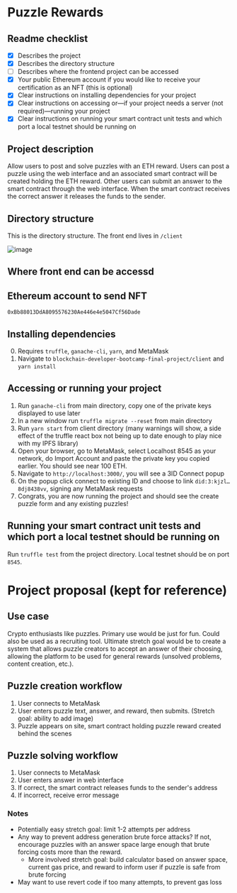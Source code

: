 # Puzzle Rewards

## Readme checklist
- [x] Describes the project
- [x] Describes the directory structure
- [ ] Describes where the frontend project can be accessed
- [x] Your public Ethereum account if you would like to receive your certification as an NFT (this is optional)
- [x] Clear instructions on installing dependencies for your project
- [x] Clear instructions on accessing or—if your project needs a server (not required)—running your project
- [x] Clear instructions on running your smart contract unit tests and which port a local testnet should be running on
## Project description
Allow users to post and solve puzzles with an ETH reward. Users can post a puzzle using the web interface and an associated smart contract will be created holding the ETH reward. Other users can submit an answer to the smart contract through the web interface. When the smart contract receives the correct answer it releases the funds to the sender.

## Directory structure
This is the directory structure. The front end lives in `/client`

![image](https://user-images.githubusercontent.com/6238782/149050375-66edf056-8b3b-4a2d-97ab-c2219de51e50.png)


## Where front end can be accessd

## Ethereum account to send NFT
`0xBb88013DdA8095576230Ae446e4e5047Cf56Dade`
## Installing dependencies
0. Requires `truffle`, `ganache-cli`, `yarn`, and MetaMask
1. Navigate to `blockchain-developer-bootcamp-final-project/client` and `yarn install`


## Accessing or running your project
1. Run `ganache-cli` from main directory, copy one of the private keys displayed to use later
2. In a new window run `truffle migrate --reset` from main directory
3. Run `yarn start` from client directory (many warnings will show, a side effect of the truffle react box not being up to date enough to play nice with my IPFS library)
4. Open your browser, go to MetaMask, select Localhost 8545 as your network, do Import Account and paste the private key you copied earlier. You should see near 100 ETH.
4. Navigate to `http://localhost:3000/`, you will see a 3ID Connect popup
5. On the popup click connect to existing ID and choose to link `did:3:kjzl…8dj8438vv`, signing any MetaMask requests
6. Congrats, you are now running the project and should see the create puzzle form and any existing puzzles!

## Running your smart contract unit tests and which port a local testnet should be running on
Run `truffle test` from the project directory. Local testnet should be on port `8545`.



# Project proposal (kept for reference)
## Use case
Crypto enthusiasts like puzzles. Primary use would be just for fun. Could also be used as a recruiting tool. Ultimate stretch goal would be to create a system that allows puzzle creators to accept an answer of their choosing, allowing the platform to be used for general rewards (unsolved problems, content creation, etc.).
## Puzzle creation workflow
1. User connects to MetaMask
2. User enters puzzle text, answer, and reward, then submits. (Stretch goal: ability to add image)
4. Puzzle appears on site, smart contract holding puzzle reward created behind the scenes

## Puzzle solving workflow
1. User connects to MetaMask
2. User enters answer in web interface
3. If correct, the smart contract releases funds to the sender's address
4. If incorrect, receive error message

### Notes
* Potentially easy stretch goal: limit 1-2 attempts per address
* Any way to prevent address generation brute force attacks? If not, encourage puzzles with an answer space large enough that brute forcing costs more than the reward.
  * More involved stretch goal: build calculator based on answer space, current gas price, and reward to inform user if puzzle is safe from brute forcing
* May want to use revert code if too many attempts, to prevent gas loss